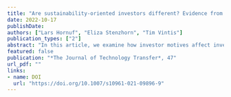 ```yaml
---
title: "Are sustainability-oriented investors different? Evidence from equity crowdfunding"
date: 2022-10-17
publishDate: 
authors: ["Lars Hornuf", "Eliza Stenzhorn", "Tim Vintis"]
publication_types: ["2"]
abstract: "In this article, we examine how investor motives affect investment behavior in equity crowdfunding. In particular, we compare the investment behavior of sustainability-oriented with ordinary crowd investors on six leading equity crowdfunding platforms in Austria and Germany and investigate whether they suffer from a default shock that was recently identified by Dorfleitner et al. (2019). In general, we find evidence of a default shock in equity crowdfunding that occurs immediately after the event or if investors experience more than two insolvencies. Moreover, we find that sustainability-oriented investors pledge larger amounts of money and invest in more campaigns than ordinary crowd investors. The results also suggest that sustainability-oriented crowd investors care about non-financial returns, as they react more sensitively after experiencing a default in their equity crowdfunding portfolios, which indicates that they suffer beyond the pure financial loss. These findings contribute to recent literature on equity crowdfunding, socially responsible investing, and how individual investment motives and personal experiences affect investment decisions."
featured: false
publication: "*The Journal of Technology Transfer*, 47"
url_pdf: ""
links:
- name: DOI
  url: "https://doi.org/10.1007/s10961-021-09896-9"
---
```


